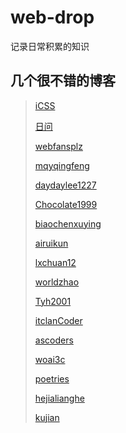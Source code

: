 # web-drop

记录日常积累的知识

## 几个很不错的博客

> [iCSS](https://github.com/chokcoco/iCSS/issues)
>
> [日问](https://shanyue.tech)
>
> [webfansplz](https://github.com/webfansplz/article)
>
> [mqyqingfeng](https://github.com/mqyqingfeng/Blog)
>
> [daydaylee1227](https://github.com/daydaylee1227/Blog)
>
> [Chocolate1999](https://yangchaoyi.vip/)
>
> [biaochenxuying](https://github.com/biaochenxuying/blog)
>
> [airuikun](https://github.com/airuikun/technology-blog)
>
> [lxchuan12](https://lxchuan12.gitee.io/)
>
> [worldzhao](https://github.com/worldzhao/blog)
>
> [Tyh2001](https://tianyuhao.cn/blog/)
>
> [itclanCoder](https://coder.itclan.cn/)
>
> [ascoders](https://github.com/ascoders/weekly)
>
> [woai3c](https://woai3c.github.io/Front-end-basic-knowledge/)
>
> [poetries](https://github.com/poetries/FE-Interview-Questions)
>
> [hejialianghe](https://hejialianghe.gitee.io/)
>
> [kujian](https://github.com/kujian/frontendDaily)
